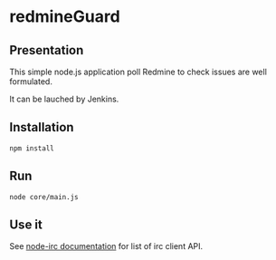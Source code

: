 redmineGuard
============

Presentation
------------

This simple node.js application poll Redmine to check issues are well formulated.

It can be lauched by Jenkins.

Installation
------------

<code>npm install</code>

Run
---

<code>node core/main.js</code>

Use it
------

See [node-irc documentation](https://node-irc.readthedocs.org/en/latest/API.html) for list of irc client API.
